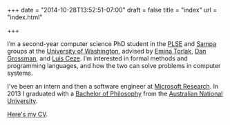+++
date = "2014-10-28T13:52:51-07:00"
draft = false
title = "index"
url = "index.html"

+++

I’m a second-year computer science PhD student in the [PLSE][] and [Sampa][] groups at the [University of Washington][uw], advised by [Emina Torlak][emina], [Dan Grossman][djg], and [Luis Ceze][luisceze].
I’m interested in formal methods and programming languages, and how the two can solve problems in computer systems.

I've been an intern and then a software engineer at [Microsoft Research][msr]. In 2013 I graduated with a [Bachelor of Philosophy][phb] from the [Australian National University][anu].

[Here's my CV][cv].

[sampa]: https://sampa.cs.washington.edu
[plse]: http://uwplse.org
[uw]: https://www.cs.washington.edu
[luisceze]: http://homes.cs.washington.edu/~luisceze/
[djg]: http://homes.cs.washington.edu/~djg/
[emina]: http://homes.cs.washington.edu/~emina/
[msr]: http://research.microsoft.com
[phb]: http://programsandcourses.anu.edu.au/program/APHSC
[anu]: http://www.anu.edu.au
[cv]: files/cv.pdf
